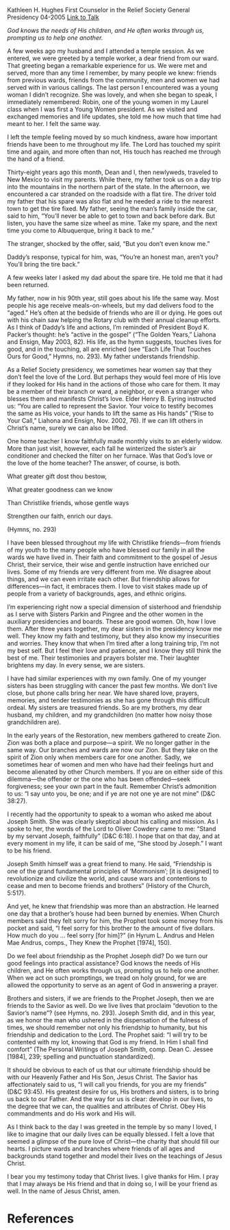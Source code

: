 Kathleen H. Hughes
First Counselor in the Relief Society General Presidency
04-2005
[Link to Talk](https://www.churchofjesuschrist.org/study/general-conference/2005/04/what-greater-goodness-can-we-know-christlike-friends?lang=eng)

_God knows the needs of His children, and He often works through us, prompting us to help one another._

A few weeks ago my husband and I attended a temple session. As we entered, we were greeted by a temple worker, a dear friend from our ward. That greeting began a remarkable experience for us. We were met and served, more than any time I remember, by many people we knew: friends from previous wards, friends from the community, men and women we had served with in various callings. The last person I encountered was a young woman I didn’t recognize. She was lovely, and when she began to speak, I immediately remembered: Robin, one of the young women in my Laurel class when I was first a Young Women president. As we visited and exchanged memories and life updates, she told me how much that time had meant to her. I felt the same way.

I left the temple feeling moved by so much kindness, aware how important friends have been to me throughout my life. The Lord has touched my spirit time and again, and more often than not, His touch has reached me through the hand of a friend.

Thirty-eight years ago this month, Dean and I, then newlyweds, traveled to New Mexico to visit my parents. While there, my father took us on a day trip into the mountains in the northern part of the state. In the afternoon, we encountered a car stranded on the roadside with a flat tire. The driver told my father that his spare was also flat and he needed a ride to the nearest town to get the tire fixed. My father, seeing the man’s family inside the car, said to him, “You’ll never be able to get to town and back before dark. But listen, you have the same size wheel as mine. Take my spare, and the next time you come to Albuquerque, bring it back to me.”

The stranger, shocked by the offer, said, “But you don’t even know me.”

Daddy’s response, typical for him, was, “You’re an honest man, aren’t you? You’ll bring the tire back.”

A few weeks later I asked my dad about the spare tire. He told me that it had been returned.

My father, now in his 90th year, still goes about his life the same way. Most people his age receive meals-on-wheels, but my dad delivers food to the “aged.” He’s often at the bedside of friends who are ill or dying. He goes out with his chain saw helping the Rotary club with their annual cleanup efforts. As I think of Daddy’s life and actions, I’m reminded of President Boyd K. Packer’s thought: he’s “active in the gospel” (“The Golden Years,” Liahona and Ensign, May 2003, 82). His life, as the hymn suggests, touches lives for good, and in the touching, all are enriched (see “Each Life That Touches Ours for Good,” Hymns, no. 293). My father understands friendship.

As a Relief Society presidency, we sometimes hear women say that they don’t feel the love of the Lord. But perhaps they would feel more of His love if they looked for His hand in the actions of those who care for them. It may be a member of their branch or ward, a neighbor, or even a stranger who blesses them and manifests Christ’s love. Elder Henry B. Eyring instructed us: “You are called to represent the Savior. Your voice to testify becomes the same as His voice, your hands to lift the same as His hands” (“Rise to Your Call,” Liahona and Ensign, Nov. 2002, 76). If we can lift others in Christ’s name, surely we can also be lifted.

One home teacher I know faithfully made monthly visits to an elderly widow. More than just visit, however, each fall he winterized the sister’s air conditioner and checked the filter on her furnace. Was that God’s love or the love of the home teacher? The answer, of course, is both.





What greater gift dost thou bestow,

What greater goodness can we know

Than Christlike friends, whose gentle ways

Strengthen our faith, enrich our days.





(Hymns, no. 293)





I have been blessed throughout my life with Christlike friends—from friends of my youth to the many people who have blessed our family in all the wards we have lived in. Their faith and commitment to the gospel of Jesus Christ, their service, their wise and gentle instruction have enriched our lives. Some of my friends are very different from me. We disagree about things, and we can even irritate each other. But friendship allows for differences—in fact, it embraces them. I love to visit stakes made up of people from a variety of backgrounds, ages, and ethnic origins.

I’m experiencing right now a special dimension of sisterhood and friendship as I serve with Sisters Parkin and Pingree and the other women in the auxiliary presidencies and boards. These are good women. Oh, how I love them. After three years together, my dear sisters in the presidency know me well. They know my faith and testimony, but they also know my insecurities and worries. They know that when I’m tired after a long training trip, I’m not my best self. But I feel their love and patience, and I know they still think the best of me. Their testimonies and prayers bolster me. Their laughter brightens my day. In every sense, we are sisters.

I have had similar experiences with my own family. One of my younger sisters has been struggling with cancer the past few months. We don’t live close, but phone calls bring her near. We have shared love, prayers, memories, and tender testimonies as she has gone through this difficult ordeal. My sisters are treasured friends. So are my brothers, my dear husband, my children, and my grandchildren (no matter how noisy those grandchildren are).

In the early years of the Restoration, new members gathered to create Zion. Zion was both a place and purpose—a spirit. We no longer gather in the same way. Our branches and wards are now our Zion. But they take on the spirit of Zion only when members care for one another. Sadly, we sometimes hear of women and men who have had their feelings hurt and become alienated by other Church members. If you are on either side of this dilemma—the offender or the one who has been offended—seek forgiveness; see your own part in the fault. Remember Christ’s admonition to us: “I say unto you, be one; and if ye are not one ye are not mine” (D&C 38:27).

I recently had the opportunity to speak to a woman who asked me about Joseph Smith. She was clearly skeptical about his calling and mission. As I spoke to her, the words of the Lord to Oliver Cowdery came to me: “Stand by my servant Joseph, faithfully” (D&C 6:18). I hope that on that day, and at every moment in my life, it can be said of me, “She stood by Joseph.” I want to be his friend.

Joseph Smith himself was a great friend to many. He said, “Friendship is one of the grand fundamental principles of ‘Mormonism’; [it is designed] to revolutionize and civilize the world, and cause wars and contentions to cease and men to become friends and brothers” (History of the Church, 5:517).

And yet, he knew that friendship was more than an abstraction. He learned one day that a brother’s house had been burned by enemies. When Church members said they felt sorry for him, the Prophet took some money from his pocket and said, “I feel sorry for this brother to the amount of five dollars. How much do you … feel sorry [for him]?” (in Hyrum L. Andrus and Helen Mae Andrus, comps., They Knew the Prophet [1974], 150).

Do we feel about friendship as the Prophet Joseph did? Do we turn our good feelings into practical assistance? God knows the needs of His children, and He often works through us, prompting us to help one another. When we act on such promptings, we tread on holy ground, for we are allowed the opportunity to serve as an agent of God in answering a prayer.

Brothers and sisters, if we are friends to the Prophet Joseph, then we are friends to the Savior as well. Do we live lives that proclaim “devotion to the Savior’s name”? (see Hymns, no. 293). Joseph Smith did, and in this year, as we honor the man who ushered in the dispensation of the fulness of times, we should remember not only his friendship to humanity, but his friendship and dedication to the Lord. The Prophet said: “I will try to be contented with my lot, knowing that God is my friend. In Him I shall find comfort” (The Personal Writings of Joseph Smith, comp. Dean C. Jessee [1984], 239; spelling and punctuation standardized).

It should be obvious to each of us that our ultimate friendship should be with our Heavenly Father and His Son, Jesus Christ. The Savior has affectionately said to us, “I will call you friends, for you are my friends” (D&C 93:45). His greatest desire for us, His brothers and sisters, is to bring us back to our Father. And the way for us is clear: develop in our lives, to the degree that we can, the qualities and attributes of Christ. Obey His commandments and do His work and His will.

As I think back to the day I was greeted in the temple by so many I loved, I like to imagine that our daily lives can be equally blessed. I felt a love that seemed a glimpse of the pure love of Christ—the charity that should fill our hearts. I picture wards and branches where friends of all ages and backgrounds stand together and model their lives on the teachings of Jesus Christ.

I bear you my testimony today that Christ lives. I give thanks for Him. I pray that I may always be His friend and that in doing so, I will be your friend as well. In the name of Jesus Christ, amen.

# References
